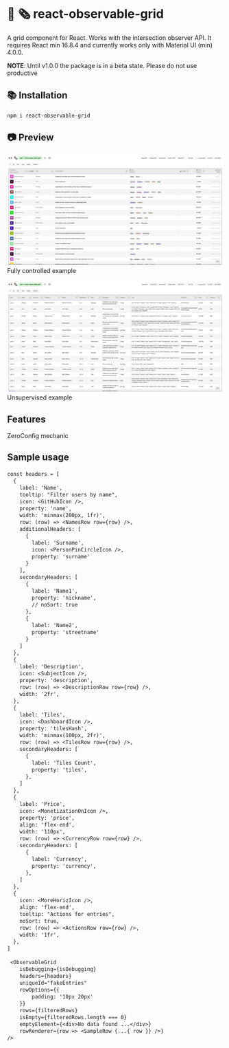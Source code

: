 # 👀 🗞️ react-observable-grid

A grid component for React. Works with the intersection observer API. It requires React min 16.8.4 and currently works only with Material UI (min) 4.0.0.

**NOTE**: Until v1.0.0 the package is in a beta state. Please do not use productive

## 📚 Installation

```
npm i react-observable-grid
```

## 📷 Preview

!['mainView'](/images/mainView.png)
Fully controlled example

!['mainView'](/images/unsupervised.png)
Unsupervised example


## Features

ZeroConfig mechanic

## Sample usage

```
const headers = [
  {
    label: 'Name',
    tooltip: "Filter users by name",
    icon: <GitHubIcon />,
    property: 'name',
    width: 'minmax(200px, 1fr)',
    row: (row) => <NamesRow row={row} />,
    additionalHeaders: [
      {
        label: 'Surname',
        icon: <PersonPinCircleIcon />,
        property: 'surname'
      }
    ],
    secondaryHeaders: [
      {
        label: 'Name1',
        property: 'nickname',
        // noSort: true
      },
      {
        label: 'Name2',
        property: 'streetname'
      }
    ]
  },
  {
    label: 'Description',
    icon: <SubjectIcon />,
    property: 'description',
    row: (row) => <DescriptionRow row={row} />,
    width: '2fr',
  },
  {
    label: 'Tiles',
    icon: <DashboardIcon />,
    property: 'tilesHash',
    width: 'minmax(100px, 2fr)',
    row: (row) => <TilesRow row={row} />,
    secondaryHeaders: [
      {
        label: 'Tiles Count',
        property: 'tiles',
      },
    ]
  },
  {
    label: 'Price',
    icon: <MonetizationOnIcon />,
    property: 'price',
    align: 'flex-end',
    width: '110px',
    row: (row) => <CurrencyRow row={row} />,
    secondaryHeaders: [
      {
        label: 'Currency',
        property: 'currency',
      },
    ]
  },
  {
    icon: <MoreHorizIcon />,
    align: 'flex-end',
    tooltip: "Actions for entries",
    noSort: true,
    row: (row) => <ActionsRow row={row} />,
    width: '1fr',
  },
]

 <ObservableGrid
	isDebugging={isDebugging}
	headers={headers}
	uniqueId="fakeEntries"
	rowOptions={{
		padding: '10px 20px'
	}}
	rows={filteredRows}
	isEmpty={filteredRows.length === 0}
	emptyElement={<div>No data found ...</div>}
	rowRenderer={row => <SampleRow {...{ row }} />}
/>
```
